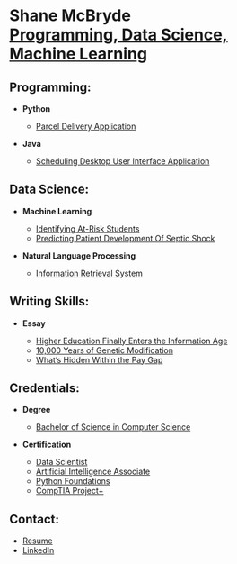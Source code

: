 <h1>Shane McBryde <br/><a href="https://github.com/shanemcbryde">Programming, Data Science, Machine Learning</a></h1>

<h2>Programming:</h2>

- <b>Python</b>

  - [Parcel Delivery Application](https://github.com/shanemcbryde/parcelservice.git)
  
- <b>Java</b>

  - [Scheduling Desktop User Interface Application](https://github.com/shanemcbryde/schedulingsystem.git)

<h2>Data Science:</h2>

- <b>Machine Learning</b>

  - [Identifying At-Risk Students](https://github.com/shanemcbryde/academicperformance)
  - [Predicting Patient Development Of Septic Shock](https://github.com/shanemcbryde/sepsisprediction)
  
- <b>Natural Language Processing</b>

  - [Information Retrieval System](https://github.com/shanemcbryde/informationretrieval)

<h2>Writing Skills:</h2>

- <b>Essay</b>

  - [Higher Education Finally Enters the Information Age](https://github.com/shanemcbryde/composition/blob/main/Higher%20Education%20Finally%20Enters%20the%20Information%20Age.pdf)
  - [10,000 Years of Genetic Modification](https://github.com/shanemcbryde/composition/blob/main/10%2C000%20Years%20of%20Genetic%20Modification.pdf)
  - [What’s Hidden Within the Pay Gap](https://github.com/shanemcbryde/composition/blob/main/What%E2%80%99s%20Hidden%20Within%20the%20Pay%20Gap.pdf)

<h2>Credentials:</h2>

- <b>Degree</b>

  - [Bachelor of Science in Computer Science](https://github.com/shanemcbryde/shanemcbryde/blob/8c341e5effb786685c06dd8b67f452e4a3e48b70/Certifications/BS%20Computer%20Science.pdf)

- <b>Certification</b>

  - [Data Scientist](https://github.com/shanemcbryde/shanemcbryde/blob/8c341e5effb786685c06dd8b67f452e4a3e48b70/Certifications/AI%20Academy/AI%20Academy%20Data%20Scientist%20Completion%20Certificate%20Spring%202022.pdf)
  - [Artificial Intelligence Associate](https://github.com/shanemcbryde/shanemcbryde/blob/8c341e5effb786685c06dd8b67f452e4a3e48b70/Certifications/AI%20Academy/AI%20Academy%20AI%20Associate%20Completion%20Certificate%20Fall%202022.pdf)
  - [Python Foundations](https://github.com/shanemcbryde/shanemcbryde/blob/main/Certifications/AI%20Academy/AI%20Academy%20Certificate%20of%20Completion%20-%20Foundations%20Course.pdf)
  - [CompTIA Project+](https://github.com/shanemcbryde/shanemcbryde/blob/8c341e5effb786685c06dd8b67f452e4a3e48b70/Certifications/Comptia/CompTIA%20Project+%20certificate.pdf)

<h2>Contact:</h2>

  - [Resume](https://github.com/shanemcbryde/shanemcbryde/blob/cf291dbbdc1c19e7921be90f31703664ce661729/Shane%20McBryde%20-%20resume.pdf)
  - [LinkedIn](https://www.linkedin.com/in/shanekmcbryde/)

